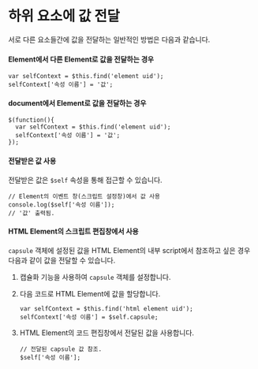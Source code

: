 # 하위 요소에 값 전달

서로 다른 요소들간에 값을 전달하는 일반적인 방법은 다음과 같습니다.

#### Element에서 다른 Element로 값을 전달하는 경우

```
var selfContext = $this.find('element uid');
selfContext['속성 이름'] = '값';
```

#### document에서 Element로 값을 전달하는 경우

```
$(function(){
  var selfContext = $this.find('element uid');
  selfContext['속성 이름'] = '값';
});
```

#### 전달받은 값 사용

전달받은 값은 `$self` 속성을 통해 접근할 수 있습니다.

```
// Element의 이벤트 창(스크립트 설정창)에서 값 사용
console.log($self['속성 이름']);
// '값' 출력됨.
```

#### HTML Element의 스크립트 편집창에서 사용

`capsule` 객체에 설정된 값을 HTML Element의 내부 script에서 참조하고 싶은 경우 다음과 같이 값을 전달할 수 있습니다.

1. 캡슐화 기능을 사용하여 `capsule` 객체를 설정합니다.
2.  다음 코드로 HTML Element에 값을 할당합니다.

    ```
    var selfContext = $this.find('html element uid');
    selfContext['속성 이름'] = $self.capsule;
    ```
3.  HTML Element의 코드 편집창에서 전달된 값을 사용합니다.

    ```
    // 전달된 capsule 값 참조.
    $self['속성 이름'];
    ```

